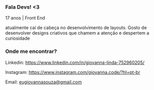### Fala Devs! <3 

<!--
**giovannalinda/giovannalinda** is a ✨ _special_ ✨ repository because its `README.md` (this file) appears on your GitHub profile.
-->
17 anos | Front End

atualmente caí de cabeça no desenvolvimento de layouts. Gosto de desenvolver designs criativos que chamem a atenção e  despertem a curiosidade
### Onde me encontrar?

Linkedin: https://www.linkedin.com/in/giovanna-linda-752960205/

Instagram: https://www.instagram.com/giovanna.code/?hl=pt-br

Email: eugiovannasouza@gmail.com
